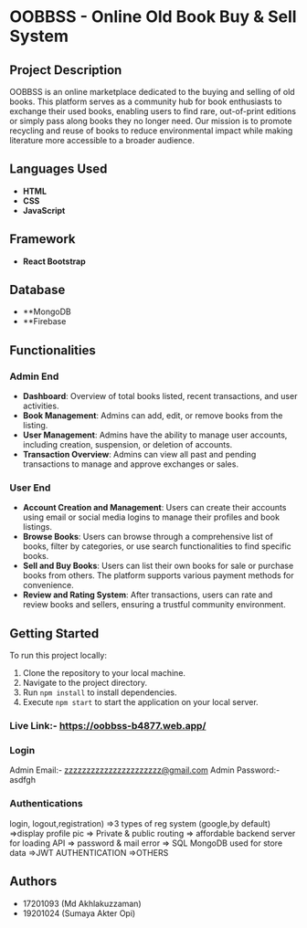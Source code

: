 # OOBBSS - Online Old Book Buy & Sell System

## Project Description
OOBBSS is an online marketplace dedicated to the buying and selling of old books. This platform serves as a community hub for book enthusiasts to exchange their used books, enabling users to find rare, out-of-print editions or simply pass along books they no longer need. Our mission is to promote recycling and reuse of books to reduce environmental impact while making literature more accessible to a broader audience.

## Languages Used
- **HTML**
- **CSS**
- **JavaScript**

## Framework
- **React Bootstrap**

## Database
- **MongoDB
- **Firebase

## Functionalities

### Admin End
- **Dashboard**: Overview of total books listed, recent transactions, and user activities.
- **Book Management**: Admins can add, edit, or remove books from the listing.
- **User Management**: Admins have the ability to manage user accounts, including creation, suspension, or deletion of accounts.
- **Transaction Overview**: Admins can view all past and pending transactions to manage and approve exchanges or sales.

### User End
- **Account Creation and Management**: Users can create their accounts using email or social media logins to manage their profiles and book listings.
- **Browse Books**: Users can browse through a comprehensive list of books, filter by categories, or use search functionalities to find specific books.
- **Sell and Buy Books**: Users can list their own books for sale or purchase books from others. The platform supports various payment methods for convenience.
- **Review and Rating System**: After transactions, users can rate and review books and sellers, ensuring a trustful community environment.

## Getting Started
To run this project locally:
1. Clone the repository to your local machine.
2. Navigate to the project directory.
3. Run `npm install` to install dependencies.
4. Execute `npm start` to start the application on your local server.

### Live Link:- https://oobbss-b4877.web.app/


### Login

Admin Email:- zzzzzzzzzzzzzzzzzzzzzz@gmail.com 
Admin Password:-asdfgh

### Authentications

login, logout,registration) =>3 types of reg system (google,by default) =>display profile pic => Private & public routing => affordable backend server for loading API => password & mail error => SQL MongoDB used for store data =>JWT AUTHENTICATION =>OTHERS

## Authors
- 17201093 (Md Akhlakuzzaman)
- 19201024 (Sumaya Akter Opi)

